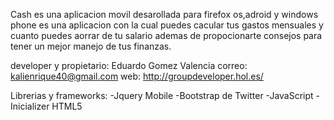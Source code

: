 Cash es una aplicacion movil desarollada para firefox os,adroid y windows phone
es una aplicacion con la cual puedes cacular tus gastos mensuales y cuanto puedes
aorrar de tu salario ademas de propocionarte consejos para tener un mejor manejo 
de tus finanzas.

developer y propietario: Eduardo Gomez Valencia
correo: kalienrique40@gmail.com
web: http://groupdeveloper.hol.es/

Librerias y frameworks:
-Jquery Mobile
-Bootstrap de Twitter
-JavaScript
-Inicializer HTML5

